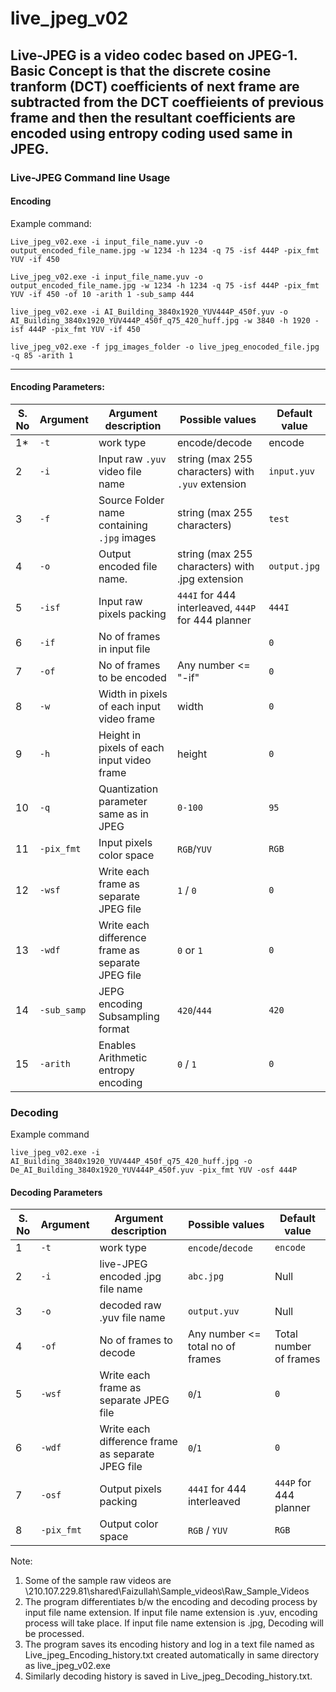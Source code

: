 # live_jpeg_v02

Live-JPEG is a video codec based on JPEG-1. Basic Concept is that the discrete cosine tranform (DCT) coefficients of next frame are subtracted from the DCT coeffieients of previous frame and then the resultant coefficients are encoded using entropy coding used same in JPEG. 
----------------------------
### Live-JPEG Command line Usage
 

#### Encoding
Example command:

```
Live_jpeg_v02.exe -i input_file_name.yuv -o output_encoded_file_name.jpg -w 1234 -h 1234 -q 75 -isf 444P -pix_fmt YUV -if 450

Live_jpeg_v02.exe -i input_file_name.yuv -o output_encoded_file_name.jpg -w 1234 -h 1234 -q 75 -isf 444P -pix_fmt YUV -if 450 -of 10 -arith 1 -sub_samp 444

live_jpeg_v02.exe -i AI_Building_3840x1920_YUV444P_450f.yuv -o AI_Building_3840x1920_YUV444P_450f_q75_420_huff.jpg -w 3840 -h 1920 -isf 444P -pix_fmt YUV -if 450

live_jpeg_v02.exe -f jpg_images_folder -o live_jpeg_enocoded_file.jpg -q 85 -arith 1
```

------------------------------------
#### Encoding Parameters:

| S. No	| Argument	| 	Argument description	| 			Possible values		| 		Default value |
| ----- | -------- | --------------------- | ------------------- | --------------- |
| 1* | `-t`  |  work type | encode/decode | encode |
| 2	| `-i`		| 	Input raw `.yuv` video file name		| 	string (max 255 characters) with `.yuv` extension | `input.yuv` |
| 3 | `-f`  |  Source Folder name containing `.jpg` images | string (max 255 characters) | `test` | 
| 4	| `-o`		| 	Output encoded file name. 				| string (max 255 characters) with .jpg extension		| `output.jpg` |
| 5	| `-isf`	| Input raw pixels packing | `444I` for 444 interleaved,  `444P` for 444 planner | `444I` |
| 6	| `-if`	| 	No of frames in input file		| 	| `0` |
| 7	| `-of`	| 	No of frames to be encoded		| Any number <= "-if" | `0` |
| 8	| `-w`		| Width in pixels of each input video frame		| width | `0` |
| 9	| `-h`	 |	Height in pixels of each input video frame		| height |  `0` |
| 10	| `-q`	| Quantization parameter same as in JPEG 	| 	`0-100`	|	`95` |
| 11	| `-pix_fmt`	| Input pixels color space			| `RGB`/`YUV` |		`RGB` |
| 12	| `-wsf`	| 	Write each frame as separate JPEG file		| `1` / `0` |		`0` |
| 13	| `-wdf`	| 	Write each difference frame as separate JPEG file	| `0` or `1`	| 	`0` |
| 14	| `-sub_samp` | 	JEPG encoding Subsampling format		| `420`/`444`	|			`420` |
| 15	| `-arith`	| Enables Arithmetic entropy encoding 		| `0` / `1`	| 	`0` |




### Decoding
Example command
```
live_jpeg_v02.exe -i AI_Building_3840x1920_YUV444P_450f_q75_420_huff.jpg -o De_AI_Building_3840x1920_YUV444P_450f.yuv -pix_fmt YUV -osf 444P
```
#### Decoding Parameters

| S. No |	Argument	| Argument description	            | Possible values	| Default value |
| ----- | -------- | -------------------------------- | --------------- | ------------- |
| 1     | `-t`       | work type                        | `encode`/`decode`   | `encode`        | 
| 2     | `-i`	      | live-JPEG encoded .jpg file name | `abc.jpg`         | Null          |
| 3     |	`-o`	      | decoded raw .yuv file name       | `output.yuv`      | Null          |
| 4	    | `-of`	     | No of frames to decode	          | Any number <= total no of frames |	Total number of frames |
| 5   	 | `-wsf`	    | Write each frame as separate JPEG file	| `0`/`1` | `0` |  
| 6	    | `-wdf`    	| Write each difference frame as separate JPEG file | `0`/`1`  | `0` |  	
| 7	    | `-osf`	    | Output pixels packing 	| `444I` for 444 interleaved | `444P` for 444 planner |  `444I` | 	
| 8	    | `-pix_fmt` | Output color space	| `RGB` / `YUV`	| `RGB` | 


Note: 
1.	Some of the sample raw videos are \\210.107.229.81\shared\Faizullah\Sample_videos\Raw_Sample_Videos 
2.	The program differentiates b/w the encoding and decoding process by input file name extension. If input file name extension is .yuv, encoding process will take place. If input file name extension is .jpg, Decoding will be processed.
3.	The program saves its encoding history and log in a text file named as Live_jpeg_Encoding_history.txt created automatically in same directory as live_jpeg_v02.exe
4.	Similarly decoding history is saved in Live_jpeg_Decoding_history.txt.

